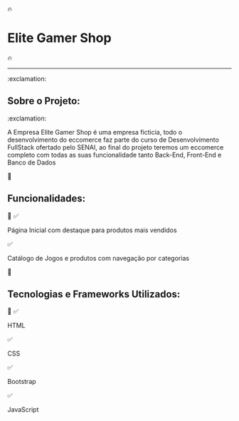 :fire:<h1>Elite Gamer Shop</h1>:fire:
<hr>
:exclamation:<h2>Sobre o Projeto:</h2>:exclamation:
<p>A Empresa Elite Gamer Shop é uma empresa ficticia, todo o desenvolvimento do eccomerce faz parte do curso de Desenvolvimento FullStack ofertado pelo SENAI, ao final do projeto teremos um eccomerce completo com todas as suas funcionalidade tanto Back-End, Front-End e Banco de Dados</p>

:wrench:<h2>Funcionalidades:</h2>:wrench:
:white_check_mark:<p>Página Inicial com destaque para produtos mais vendidos</p>
:white_check_mark:<p>Catálogo de Jogos e produtos com navegação por categorias</p>

:pushpin:<h2>Tecnologias e Frameworks Utilizados:</h2>:pushpin:
:white_check_mark:<p>HTML</p>
:white_check_mark:<p>CSS</p>
:white_check_mark:<p>Bootstrap</p>
:white_check_mark:<p>JavaScript</p>
